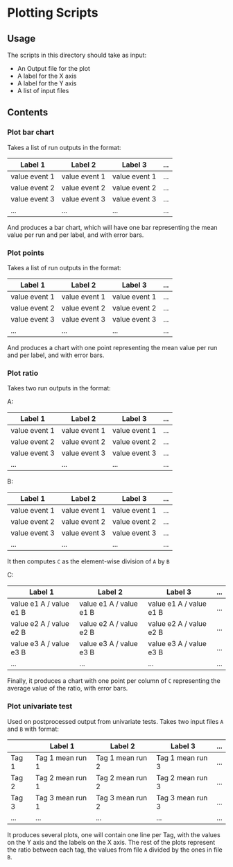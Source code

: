 <!--
SPDX-FileCopyrightText: 2023 CERN
SPDX-License-Identifier: CC-BY-4.0
-->

# Plotting Scripts

## Usage

The scripts in this directory should take as input:

* An Output file for the plot
* A label for the X axis
* A label for the Y axis
* A list of input files

## Contents

### Plot bar chart

Takes a list of run outputs in the format:

| Label 1       | Label 2       | Label 3       | ... |
|---------------|---------------|---------------|-----|
| value event 1 | value event 1 | value event 1 | ... |
| value event 2 | value event 2 | value event 2 | ... |
| value event 3 | value event 3 | value event 3 | ... |
| ...           | ...           | ...           | ... |

And produces a bar chart, which will have one bar representing the mean value per run and per label, and with error bars.

### Plot points

Takes a list of run outputs in the format:

| Label 1       | Label 2       | Label 3       | ... |
|---------------|---------------|---------------|-----|
| value event 1 | value event 1 | value event 1 | ... |
| value event 2 | value event 2 | value event 2 | ... |
| value event 3 | value event 3 | value event 3 | ... |
| ...           | ...           | ...           | ... |

And produces a chart with one point representing the mean value per run and per label, and with error bars.

### Plot ratio

Takes two run outputs in the format:

A:

| Label 1       | Label 2       | Label 3       | ... |
|---------------|---------------|---------------|-----|
| value event 1 | value event 1 | value event 1 | ... |
| value event 2 | value event 2 | value event 2 | ... |
| value event 3 | value event 3 | value event 3 | ... |
| ...           | ...           | ...           | ... |

B:

| Label 1       | Label 2       | Label 3       | ... |
|---------------|---------------|---------------|-----|
| value event 1 | value event 1 | value event 1 | ... |
| value event 2 | value event 2 | value event 2 | ... |
| value event 3 | value event 3 | value event 3 | ... |
| ...           | ...           | ...           | ... |

It then computes ```C``` as the element-wise division of ```A``` by ```B```

C:

| Label 1                 | Label 2                 | Label 3                 | ... |
|-------------------------|-------------------------|-------------------------|-----|
| value e1 A / value e1 B | value e1 A / value e1 B | value e1 A / value e1 B | ... |
| value e2 A / value e2 B | value e2 A / value e2 B | value e2 A / value e2 B | ... |
| value e3 A / value e3 B | value e3 A / value e3 B | value e3 A / value e3 B | ... |
| ...                     | ...                     | ...                     | ... |

Finally, it produces a chart with one point per column of ```C``` representing the average value of the ratio, with error bars.

### Plot univariate test

Used on postprocessed output from univariate tests. Takes two input files ```A``` and ```B``` with format:

|        | Label 1            | Label 2           | Label 3           | ... |
|--------|--------------------|-------------------|-------------------|-----|
|  Tag 1 |  Tag 1 mean run 1  |  Tag 1 mean run 2 |  Tag 1 mean run 3 | ... |
|  Tag 2 |  Tag 2 mean run 1  |  Tag 2 mean run 2 |  Tag 2 mean run 3 | ... |
|  Tag 3 | Tag 3 mean run 1   | Tag 3 mean run 2  | Tag 3 mean run 3  | ... |
|  ...   | ...                | ...               | ...               | ... |

It produces several plots, one will contain one line per Tag, with the values on the Y axis and the labels on the X axis. The rest of the plots represent the ratio between each tag, the values from file ```A``` divided by the ones in file ```B```.